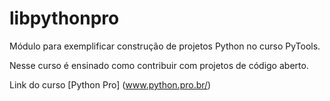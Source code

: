 # libpythonpro
Módulo para exemplificar construção de projetos Python no curso PyTools.

Nesse curso é ensinado como contribuir com projetos de código aberto.

Link do curso [Python Pro] (www.python.pro.br/)


‎
 
